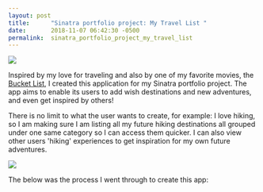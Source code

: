 ```yaml
---
layout: post
title:      "Sinatra portfolio project: My Travel List "
date:       2018-11-07 06:42:30 -0500
permalink:  sinatra_portfolio_project_my_travel_list
---
```


![](https://photos.google.com/share/AF1QipNwzLj_nhLptuDBY0GFjeeJ0MqO-SlpT6kn52XlNqU-DnjQiVYRmpWml4JJyXAeMA/photo/AF1QipMbNGlj5p9bsm8gv1rtcCEQeNrBZzu2otcdotKO?key=blhHYmd1c01sSVF3WWJtcUstNXc0cC14SnBYUmlB)

Inspired by my love for traveling and also by one of my favorite movies, the [Bucket List](https://www.youtube.com/watch?v=vc3mkG21ob4), I created this application for my Sinatra portfolio project. The app aims to enable its users to add wish destinations and new adventures, and even get inspired by others!

There is no limit to what the user wants to create, for example: I love hiking, so I am making sure I am listing all my future hiking destinations all grouped under one same category so I can access them quicker. I can also view other users 'hiking' experiences to get inspiration for my own future adventures. 

![](https://photos.app.goo.gl/cZsvjTPRPr7fje1R8)

The below was the process I went through to create this app: 


